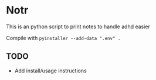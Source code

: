 # Notr

This is an python script to print notes to handle adhd easier

Compile with `pyinstaller --add-data ".env" .`

## TODO
- Add install/usage instructions
